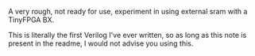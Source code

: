 A very rough, not ready for use, experiment in using external sram with a TinyFPGA BX.

This is literally the first Verilog I've ever written, so as long as this note is present in the readme, I would not advise you using this. 
